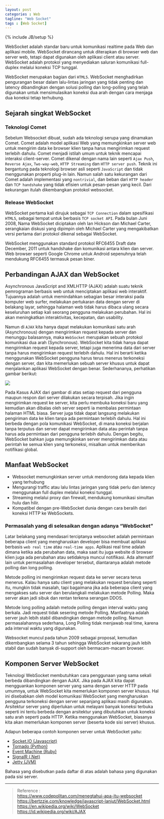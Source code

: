 ```yaml
---
layout: post
categories : Web
tagline: "Web Socket"
tags : [Web Socket]
---
```


{% include JB/setup %}

WebSocket adalah standar baru untuk komunikasi realtime pada Web dan aplikasi mobile. WebSocket dirancang untuk diterapkan di browser web dan server web, tetapi dapat digunakan oleh aplikasi client atau server. WebSocket adalah protokol yang menyediakan saluran komunikasi full-duplex melalui koneksi TCP tunggal.

WebSocket merupakan bagian dari `HTML5`. WebSocket menghadirkan pengurangan besar dalam lalu-lintas jaringan yang tidak penting dan latency dibandingkan dengan solusi polling dan long-polling yang telah digunakan untuk mensimulasikan koneksi dua arah dengan cara menjaga dua koneksi tetap terhubung.

## Sejarah singkat WebSocket

### Teknologi Comet

Sebelum Websocket dibuat, sudah ada teknologi serupa yang dinamakan Comet. Comet adalah model aplikasi Web yang memungkinkan server web untuk mengirim data ke browser klien tanpa harus mengirimkan request terlebih dahulu. Comet menjadi istilah umum untuk teknik mencapai interaksi client-server. Comet dikenal dengan nama lain seperti `Ajax Push`, `Reverse Ajax`, `Two-way-web`, `HTTP Streaming` dan `HTTP server push`. Teknik ini bergantung pada teknologi browser asli seperti `JavaScript` dan tidak menggunakan properti plug-in lain. Namun salah satu kekurangan dari Comet adalah implementasi yang `nontrivial`, dan beban dari `HTTP header` dan `TCP handshake` yang tidak efisien untuk pesan-pesan yang kecil. Dari kekurangan itulah dikembangkan protokol websocket.

### Release WebSocket

WebSocket pertama kali dirujuk sebagai `TCP Connection` dalam spesifikasi `HTML5`, sebagai tempat untuk berbasis `TCP socket API`. Pada bulan Juni 2008, Nama WebSocket diciptakan oleh Ian Hickson dan Michael Carter, serangkaian diskusi yang dipimpin oleh Michael Carter yang mengakibatkan versi pertama dari protokol dikenal sebagai WebSocket.

WebSocket menggunakan standard protokol RFC6455 Draft date December, 2011 untuk handshake dan komunikasi antara klien dan server. Web browser seperti Google Chrome untuk Android sepenuhnya telah mendukung RFC6455 termasuk pesan biner.

## Perbandingan AJAX dan WebSocket

Asynchronous JavaScript and XMLHTTP (AJAX) adalah suatu teknik pemrograman berbasis web untuk menciptakan aplikasi web interaktif. Tujuannya adalah untuk memindahkan sebagian besar interaksi pada komputer web surfer, melakukan pertukaran data dengan server di belakang layar, sehingga halaman web tidak harus dibaca ulang secara keseluruhan setiap kali seorang pengguna melakukan perubahan. Hal ini akan meningkatkan interaktivitas, kecepatan, dan usability.

Namun di `AJAX` kita hanya dapat melakukan komunikasi satu arah (Asynchronous) dengan mengirimkan request kepada server dan menunggu balasannya, maka `WebSocket` merupakan sebuah protokol komunikasi dua arah (Synchronous).  WebSocket kita tidak hanya dapat mengirimkan request kepada server, tetapi juga menerima data dari server tanpa harus mengirimkan request terlebih dahulu. Hal ini berarti ketika menggunakan WebSocket pengguna harus terus menerus terkoneksi dengan server, dan kita memerlukan sebuah server khusus untuk dapat menjalankan aplikasi WebSocket dengan benar. Sederhananya, perhatikan gambar berikut:

![](https://bertzzie.com/knowledge/javascript-lanjut/_images/AJAXvsWebSocket.png)

Pada Kasus AJAX dari gambar di atas setiap request dari pengguna maupun respon dari server dilakukan secara terpisah. Jika ingin mengirimkan request ke server, kita perlu membuka koneksi baru yang kemudian akan dibalas oleh server seperti ia membalas permintaan halaman HTML biasa. Server juga tidak dapat langsung melakukan pengiriman data ke klien tanpa ada permintaan terlebih dahulu. Hal ini berbeda dengan pola komunikasi WebSocket, di mana koneksi berjalan tanpa terputus dan server dapat mengirimkan data atau perintah tanpa harus ada permintaan dari pengguna terlebih dahulu. Dengan begitu, WebSocket bahkan juga memungkinkan server mengirimkan data atau perintah ke semua klien yang terkoneksi, misalkan untuk memberikan notifikasi global.

## Manfaat WebSocket

- Websocket memungkinkan server untuk mendorong data kepada klien yang terhubung
- Mengurangi traffic atau lalu lintas jaringan yang tidak perlu dan latency menggunakan full duplex melalui koneksi tunggal.
- Streaming melalui proxy dan firewall, mendukung komunikasi simultan hulu dan hilir.
- Kompatibel dengan pre-WebSocket dunia dengan cara beralih dari koneksi HTTP ke WebSockets.

### Permasalah yang di selesaikan dengan adanya “WebSocket”

Latar belakang yang mendasari terciptanya websocket adalah permintaan beberapa client yang mengharuskan developer bisa membuat aplikasi berbasis `web real time` atau `real-time apps`. Aplikasi real time adalah dimana ketika ada perubahan data, maka saat itu juga website di browser klien juga ada perubahan atau setidaknya muncul notifikasi. Ada alternatif lain untuk permasalahan developer tersebut, diantaranya adalah metode polling dan long polling.

Metode polling ini mengirimkan request data ke server secara terus menerus. Kalau hanya satu client yang melakukan request berulang seperti itu, mungkin tidak masalah, tapi bagaimana jika ada beberapa client yang mengakses satu server dan berulangkali melakukan metode Polling. Maka server akan jadi sibuk dan rentan terkena serangan DDOS.

Metode long polling adalah metode polling dengan interval waktu yang berkala. Jadi request tidak sesering metode Polling. Manfaatnya adalah server jauh lebih stabil dibandingkan dengan metode polling. Namun permasalahannya sederhana, Long Polling tidak menjawab real time, karena ada interval waktu yang digunakan.

Websocket muncul pada tahun 2009 sebagai proposal, kemudian dikembangkan selama 3 tahun sehingga WebSocket sekarang jauh lebih stabil dan sudah banyak di-support oleh bermacam-macam browser.

## Komponen Server WebSocket

Teknologi WebSocket membutuhkan cara penggunaan yang sama sekali berbeda dibandingkan dengan AJAX. Jika pada AJAX kita dapat mengguankan komponen server yang sama dengan server HTTP pada umumnya, untuk WebSocket kita memerlukan komponen server khusus. Hal ini disebabkan oleh model komunikasi WebSocket yang mengharuskan pengguna terkoneksi dengan server sepanjang aplikasi masih digunakan. Arsitektur server yang diperlukan untuk melayani banyak koneksi terbuka seperti ini tentu berbeda dengan arsitektur yang dibutuhkan untuk koneksi satu arah seperti pada HTTP. Ketika menggunakan WebSocket, biasanya kita akan memerlukan komponen server (beserta kode sisi server) khusus.

Adapun beberapa contoh komponen server untuk WebSocket yaitu:

- [Socket.IO (Javascript)](http://socket.io/)
- [Tornado (Python)](https://github.com/tornadoweb/tornado)
- [Event Machine (Ruby)](https://github.com/igrigorik/em-websocket)
- [SignalR (.Net)](http://signalr.net/)
- [Jetty (JVM)](http://www.eclipse.org/jetty/)

Bahasa yang disebutkan pada daftar di atas adalah bahasa yang digunakan pada sisi server.

- - -

> Reference : <br>
> https://www.codepolitan.com/menegtahui-apa-itu-websocket <br>
> https://bertzzie.com/knowledge/javascript-lanjut/WebSocket.html <br>
> https://en.wikipedia.org/wiki/WebSocket <br>
> https://id.wikipedia.org/wiki/AJAX <br>